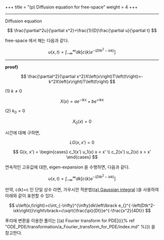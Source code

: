 +++
title = "(p) Diffusion equation for free-space"
weight = 4
+++

---

Diffusion equation

$$
\frac{\partial^2u}{\partial x^2}=\frac{1}{D}\frac{\partial u}{\partial t}
$$

free-space 에서 해는 다음과 같다.

$$
u\left(x,t\right)=\int_{-\infty}^{\infty}dk\left\lbrack c\left(k\right)e_{}^{-\left(Dtk^2-ixk\right)}\right\rbrack
$$

---

**proof)**

$$
\frac{\partial^2}{\partial x^2}X\left(x\right)T\left(t\right)=-k^2X\left(x\right)T\left(t\right)
$$

(1) $k\ne0$

$$
X\left(x\right)=ae_{}^{-ikx}+be_{}^{+i_{}kx}
$$

(2) $k_{0}=0$

$$
X_0\left(x\right)=0
$$

시간에 대해 구하면,

$$
LG(x, x') = 0
$$

$$
G(x, x') = 
\begin{cases}
    c_1(x') u_1(x)  x < x' \\
    c_2(x') u_2(x)  x > x'
\end{cases}
$$

연속적인 고유값에 대한, eigen-expansion 을 수행하면, 다음과 같다.

$$
u\left(x,t\right)=\int_{-\infty}^{\infty}dk\left\lbrack c\left(k\right)e_{}^{-\left(Dtk^2-ixk\right)}\right\rbrack
$$

만약, c(k)=c 인 단일 상수 라면, 가우시안 적분법([(a) Gaussian integral](https://www.notion.so/a-Gaussian-integral-1cc8bc3f140681639295fb6bf0fd44d6?pvs=21) )을 사용하여 아래와 같이 표현할 수 있다.

$$
u\left(x,t\right)=c\int_{-\infty}^{\infty}dk\left\lbrack e_{}^{-\left(Dtk^2-ixk\right)}\right\rbrack=c\sqrt{\frac{\pi}{Dt}}e^{-\frac{x^2}{4Dt}}
$$

푸리에 변환을 이용한 풀이는 [(a) Fourier transform for PDE]({{% ref "ODE_PDE/transformation/a_Fourier_transform_for_PDE/index.md" %}}) 을 참고한다.